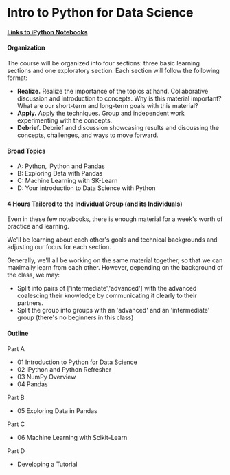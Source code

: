 # Intro to Python for Data Science

#### [Links to iPython Notebooks](http://nbviewer.ipython.org/github/TeachingDataScience/python-for-data-science/tree/master/)


#### Organization

The course will be organized into four sections: three basic learning sections and one exploratory section. Each section will follow the following format:

* **Realize.** Realize the importance of the topics at hand. Collaborative discussion and introduction to concepts.  Why is this material important?  What are our short-term and long-term goals with this material?
* **Apply.** Apply the techniques.  Group and independent work experimenting with the concepts.  
* **Debrief.**  Debrief and discussion showcasing results and discussing the concepts, challenges, and ways to move forward.

#### Broad Topics

* A: Python, iPython and Pandas
* B: Exploring Data with Pandas
* C: Machine Learning with SK-Learn
* D: Your introduction to Data Science with Python

#### 4 Hours Tailored to the Individual Group (and its Individuals)

Even in these few notebooks, there is enough material for a week's worth of practice and learning.

We'll be learning about each other's goals and technical backgrounds and adjusting our focus for each section.

Generally, we'll all be working on the same material together, so that we can maximally learn from each other.  However, depending on the background of the class, we may:
* Split into pairs of ['intermediate','advanced'] with the advanced coalescing their knowledge by communicating it clearly to their partners.
* Split the group into groups with an 'advanced' and an 'intermediate' group (there's no beginners in this class)

#### Outline

Part A

* 01 Introduction to Python for Data Science
* 02 iPython and Python Refresher
* 03 NumPy Overview
* 04 Pandas
 
Part B

* 05 Exploring Data in Pandas
 
Part C

* 06 Machine Learning with Scikit-Learn

Part D

* Developing a Tutorial
